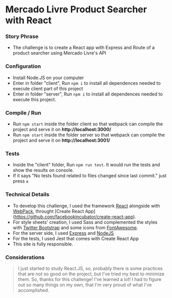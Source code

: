 # Mercado Livre Product Searcher with React #

### Story Phrase ###
* The challenge is to create a React app with Express and Route of a product searcher using Mercado Livre's API

### Configuration ###
* Install Node.JS on your computer
* Enter in folder "client", Run `npm i` to install all dependences needed to execute client part of this project
* Enter in folder "server", Run `npm i` to install all dependences needed to execute this project.

### Compile / Run ###
* Run `npm start` inside the folder client so that webpack can compile the project and serve it on **http://localhost:3000/**
* Run `npm start` inside the folder server so that webpack can compile the project and serve it on **http://localhost:3001/**

### Tests ###
* Inside the "client" folder, Run `npm run test`. It would run the tests and show the results on console.
* If it says "No tests found related to files changed since last commit." just press `a`

### Technical Details ###
* To develop this challenge, I used the framework [React](http://facebook.github.io/react/) alongside with [WebPack](https://webpack.github.io/), throught [Create React App] (https://github.com/facebookincubator/create-react-app).
* For style sheets' creation, I used Sass and complemented the styles with [Twitter Bootstrap](https://twitter.github.com/bootstrap/) and some icons from [FontAwesome](http://fontawesome.io/).
* For the server side, I used [Express](http://expressjs.com/) and [NodeJS](https://nodejs.org/en/)
* For the tests, I used Jest that comes with Create React App
* This site is fully responsible.


### Considerations ###
> I just started to study React.JS, so, probably there is some practices that are not so good on the project, but I've tried my best to minimize them. So, thanks for this challenge! I've learned a lot! I had to figure out so many things on my own, that I'm very proud of what I've accomplished.